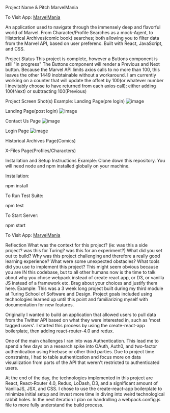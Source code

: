 Project Name & Pitch
MarvelMania

To Visit App:
[MarvelMania](http://vibrant-snyder-cb4ce8.netlify.app)

An application used to navigate through the immensely deep and flavorful world of Marvel.  From Character/Profile Searches as a mock-Agent, to Historical Archives(comic book) searches; both allowing you to filter data from the Marvel API, based on user preferenc.  Built with React, JavaScript, and CSS.

Project Status
This project is complete, however a Buttons component is still "in progress"  The Buttons component will render a Previous and Next button.  Because the Marvel API limits axios calls to no more than 100, this leaves the other 1449 inobtainable without a workaround.  I am currently working on a counter that will update the offset by 100(or whatever number I inevitably choose to have returned from each axios call); either adding 100(Next) or subtracting 100(Previous)  

Project Screen Shot(s)
Example:
Landing Page(pre login)
![image](https://user-images.githubusercontent.com/93785928/152709218-3d2f4d47-5c40-49c8-980d-87dd4e4dd1f7.png)

Landing Page(post login)
![image](https://user-images.githubusercontent.com/93785928/152709425-7017cd40-d6d4-4e72-9b06-874c818904a7.png)


Contact Us Page
![image](https://user-images.githubusercontent.com/93785928/152709339-be6f177c-b767-46a9-94f5-8d72fa168a76.png)

Login Page
![image](https://user-images.githubusercontent.com/93785928/152709386-def0cbfd-1c0d-44a2-a5fa-b927880c03e7.png)

Historical Archives Page(Comics)


X-Files Page(Profiles/Characters)


Installation and Setup Instructions
Example:
Clone down this repository. You will need node and npm installed globally on your machine.

Installation:

npm install

To Run Test Suite:

npm test

To Start Server:

npm start

To Visit App:
[MarvelMania](http://vibrant-snyder-cb4ce8.netlify.app)

Reflection
What was the context for this project? (ie: was this a side project? was this for Turing? was this for an experiment?)
What did you set out to build?
Why was this project challenging and therefore a really good learning experience?
What were some unexpected obstacles?
What tools did you use to implement this project?
This might seem obvious because you are IN this codebase, but to all other humans now is the time to talk about why you chose webpack instead of create react app, or D3, or vanilla JS instead of a framework etc. Brag about your choices and justify them here.
Example:
This was a 3 week long project built during my third module at Turing School of Software and Design. Project goals included using technologies learned up until this point and familiarizing myself with documentation for new features.

Originally I wanted to build an application that allowed users to pull data from the Twitter API based on what they were interested in, such as 'most tagged users'. I started this process by using the create-react-app boilerplate, then adding react-router-4.0 and redux.

One of the main challenges I ran into was Authentication. This lead me to spend a few days on a research spike into OAuth, Auth0, and two-factor authentication using Firebase or other third parties. Due to project time constraints, I had to table authentication and focus more on data visualization from parts of the API that weren't restricted to authenticated users.

At the end of the day, the technologies implemented in this project are React, React-Router 4.0, Redux, LoDash, D3, and a significant amount of VanillaJS, JSX, and CSS. I chose to use the create-react-app boilerplate to minimize initial setup and invest more time in diving into weird technological rabbit holes. In the next iteration I plan on handrolling a webpack.config.js file to more fully understand the build process.
